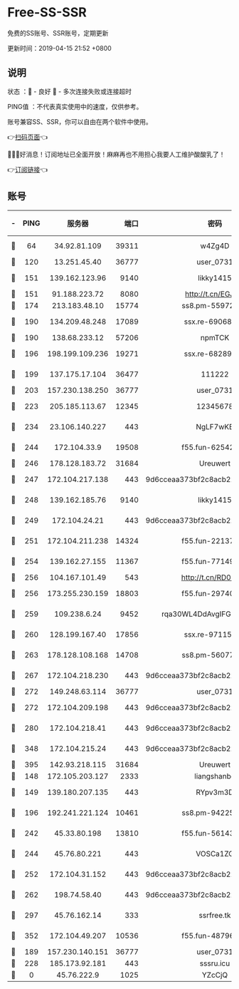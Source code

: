 # Free-SS-SSR

免费的SS账号、SSR账号，定期更新

更新时间：2019-04-15 21:52 +0800

## 说明

状态     ：🙂 - 良好 🙁 - 多次连接失败或连接超时

PING值   ：不代表真实使用中的速度，仅供参考。

账号兼容SS、SSR，你可以自由在两个软件中使用。

👉[扫码页面](https://liesauer.github.io/Free-SS-SSR/)👈

🎉🎉🎉好消息！订阅地址已全面开放！麻麻再也不用担心我要人工维护酸酸乳了！

👉[订阅链接](https://www.liesauer.net/yogurt/subscribe?ACCESS_TOKEN=DAYxR3mMaZAsaqUb)👈

## 账号

|-|PING|服务器|端口|密码|加密方式|区域|
|:----:|:----:|:-----:|-----:|:----:|:----:|:----:|
|🙂|64|34.92.81.109|39311|w4Zg4D|chacha20-ietf|US|
|🙂|120|13.251.45.40|36777|user_0731|chacha20|SG|
|🙂|151|139.162.123.96|9140|likky1415|aes-256-cfb|JP|
|🙂|151|91.188.223.72|8080|http://t.cn/EGJIyrl|rc4-md5|RU|
|🙂|174|213.183.48.10|15774|ss8.pm-55972403|rc4-md5|RU|
|🙂|190|134.209.48.248|17089|ssx.re-69068513|aes-256-cfb|US|
|🙂|190|138.68.233.12|57206|npmTCK|rc4-md5|US|
|🙂|196|198.199.109.236|19271|ssx.re-68289333|aes-256-cfb|US|
|🙂|199|137.175.17.104|36477|111222|aes-256-cfb|US|
|🙂|203|157.230.138.250|36777|user_0731|chacha20|US|
|🙂|223|205.185.113.67|12345|12345678|aes-256-cfb|US|
|🙂|234|23.106.140.227|443|NgLF7wKB|aes-256-cfb|US|
|🙂|244|172.104.33.9|19508|f55.fun-62542017|aes-256-cfb|SG|
|🙂|246|178.128.183.72|31684|Ureuwert|chacha20|US|
|🙂|247|172.104.217.138|443|9d6cceaa373bf2c8acb22e60b6a58be6|aes-256-cfb|US|
|🙂|248|139.162.185.76|9140|likky1415|aes-256-cfb|DE|
|🙂|249|172.104.24.21|443|9d6cceaa373bf2c8acb22e60b6a58be6|aes-256-cfb|US|
|🙂|251|172.104.211.238|14324|f55.fun-22137524|aes-256-cfb|US|
|🙂|254|139.162.27.155|11367|f55.fun-77149220|aes-256-cfb|SG|
|🙂|256|104.167.101.49|543|http://t.cn/RD0D7sx|rc4-md5|CA|
|🙂|256|173.255.230.159|18803|f55.fun-29740639|aes-256-cfb|US|
|🙂|259|109.238.6.24|9452|rqa30WL4DdAvgIFG6Fs3znzTa|aes-256-cfb|FR|
|🙂|260|128.199.167.40|17856|ssx.re-97115769|aes-256-cfb|SG|
|🙂|263|178.128.108.168|14708|ss8.pm-56077584|aes-256-cfb|SG|
|🙂|267|172.104.218.230|443|9d6cceaa373bf2c8acb22e60b6a58be6|aes-256-cfb|US|
|🙂|272|149.248.63.114|36777|user_0731|chacha20|CA|
|🙂|272|172.104.209.198|443|9d6cceaa373bf2c8acb22e60b6a58be6|aes-256-cfb|US|
|🙂|280|172.104.218.41|443|9d6cceaa373bf2c8acb22e60b6a58be6|aes-256-cfb|US|
|🙂|348|172.104.215.24|443|9d6cceaa373bf2c8acb22e60b6a58be6|aes-256-cfb|US|
|🙂|395|142.93.218.115|31684|Ureuwert|chacha20|IN|
|🙂|148|172.105.203.127|2333|liangshanbo|chacha20|JP|
|🙂|149|139.180.207.135|443|RYpv3m3D|aes-256-cfb|JP|
|🙂|196|192.241.221.124|10461|ss8.pm-94225903|aes-256-cfb|US|
|🙂|242|45.33.80.198|13810|f55.fun-56143757|aes-256-cfb|US|
|🙂|244|45.76.80.221|443|VOSCa1ZG|aes-256-cfb|DE|
|🙂|252|172.104.31.152|443|9d6cceaa373bf2c8acb22e60b6a58be6|aes-256-cfb|US|
|🙂|262|198.74.58.40|443|9d6cceaa373bf2c8acb22e60b6a58be6|aes-256-cfb|US|
|🙂|297|45.76.162.14|333|ssrfree.tk|aes-256-cfb|SG|
|🙂|352|172.104.49.207|10536|f55.fun-48796912|aes-256-cfb|SG|
|🙁|189|157.230.140.151|36777|user_0731|chacha20|US|
|🙁|228|185.173.92.181|443|sssru.icu|rc4-md5|RU|
|🙁|0|45.76.222.9|1025|YZcCjQ|rc4-md5|JP|
